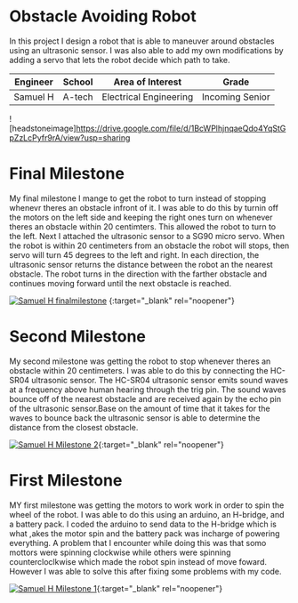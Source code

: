 # Obstacle Avoiding Robot
In this project I design a robot that is able to maneuver around obstacles using an ultrasonic sensor. I was also able to add my own modifications by adding a servo that lets the robot decide which path to take.  

| **Engineer** | **School** | **Area of Interest** | **Grade** |
|:--:|:--:|:--:|:--:|
| Samuel H | A-tech | Electrical Engineering | Incoming Senior

![headstoneimage]https://drive.google.com/file/d/1BcWPlhjnqaeQdo4YqStGpZzLcPyfr9rA/view?usp=sharing

# Final Milestone
My final milestone I mange to get the robot to turn instead of stopping whenevr theres an obstacle infront of it. I was able to do this by turnin off the motors on the left side and keeping the right ones turn on whenever theres an obstacle within 20 centimters. This allowed the robot to turn to the left. Next I attached the ultrasonic sensor to a SG90 micro servo. When the robot is within 20 centimeters from an obstacle the robot will stops, then servo will turn 45 degrees to the left and right. In each direction, the ultrasonic sensor returns the distance between the robot an the nearest obstacle. The robot turns in the direction with the farther obstacle and continues moving forward until the next obstacle is reached.

[![Samuel H finalmilestone ](https://res.cloudinary.com/marcomontalbano/image/upload/v1658500648/video_to_markdown/images/youtube--akQv5ePTqw0-c05b58ac6eb4c4700831b2b3070cd403.jpg)](https://youtu.be/akQv5ePTqw0 "Samuel H finalmilestone ") {:target="_blank" rel="noopener"}
# Second Milestone

My second milestone was getting the robot to stop whenever theres an obstacle within 20 centimeters. I was able to do this by connecting the HC-SR04 ultrasonic sensor. The HC-SR04 ultrasonic sensor emits sound waves at a frequency above human hearing through the trig pin. The sound waves bounce off of the nearest obstacle and are received again by the echo pin of the ultrasonic sensor.Base on the amount of time that it takes for the waves to bounce back the ultrasonic sensor is able to determine the distance from the closest obstacle.  

[![Samuel H Milestone 2](https://res.cloudinary.com/marcomontalbano/image/upload/v1657897872/video_to_markdown/images/youtube--lhwfVbKQ5wQ-c05b58ac6eb4c4700831b2b3070cd403.jpg)](https://www.youtube.com/watch?v=lhwfVbKQ5wQ "Samuel H Milestone 2"){:target="_blank" rel="noopener"} 
# First Milestone
  

MY first milestone was getting the motors to work work in order to spin the wheel of the robot. I was able to do this using an arduino, an H-bridge, and a battery pack. I coded the arduino to send data to the H-bridge which is what ,akes the motor spin and the battery pack was incharge of powering everything.
A problem that I encounter while doing this was that somo mottors were spinning clockwise while others were spinning countercloclkwise which made the robot spin instead of move foward. However I was able to solve this after fixing some problems with my code.

[![Samuel H Milestone 1](https://res.cloudinary.com/marcomontalbano/image/upload/v1657551255/video_to_markdown/images/youtube--3aWtaafTSi0-c05b58ac6eb4c4700831b2b3070cd403.jpg)](https://youtu.be/3aWtaafTSi0 "Samuel H Milestone 1"){:target="_blank" rel="noopener"}


